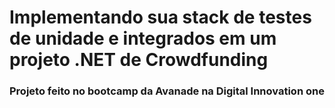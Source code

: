 <h1>Implementando sua stack de testes de unidade e integrados em um projeto .NET de Crowdfunding</h1>
<h3>Projeto feito no bootcamp da Avanade na Digital Innovation one</h3>
